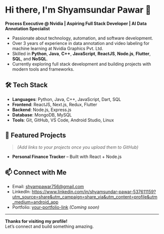 # Hi there, I'm Shyamsundar Pawar 👋

**Process Executive @ Nvidia | Aspiring Full Stack Developer | AI Data Annotation Specialist**

- Passionate about technology, automation, and software development.
- Over 3 years of experience in data annotation and video labeling for machine learning at Nvidia Graphics Pvt. Ltd.
- Skilled in **Python**, **Java**, **C++**, **JavaScript**, **ReactJS**, **Node.js**, **Flutter**, **SQL**, and **NoSQL**.
- Currently exploring full stack development and building projects with modern tools and frameworks.

## 🛠️ Tech Stack
- **Languages**: Python, Java, C++, JavaScript, Dart, SQL
- **Frontend**: ReactJS, Next.js, Redux, Flutter
- **Backend**: Node.js, Express.js
- **Database**: MongoDB, MySQL
- **Tools**: Git, GitHub, VS Code, Android Studio, Linux

## 📂 Featured Projects
> *(Add links to your projects once you upload them to GitHub)*

- **Personal Finance Tracker** – Built with React + Node.js  
## 📫 Connect with Me
- Email: shyampawar756@gmail.com  
- LinkedIn:   https://www.linkedin.com/in/shyamsundar-pawar-537611159?utm_source=share&utm_campaign=share_via&utm_content=profile&utm_medium=android_app
- Portfolio: [your-portfolio-link](#) *(Coming soon)*

---

**Thanks for visiting my profile!**  
Let’s connect and build something amazing.
